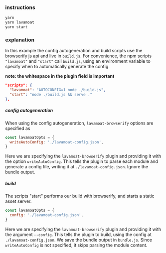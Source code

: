 ### instructions

```bash
yarn
yarn lavamoat
yarn start
```


### explanation

In this example the config autogeneration and build scripts use the browserify js api and live in `build.js`. For convenience, the npm scripts `"lavamoat"` and `"start"` call `build.js`, using an environment variable to specify when to automatically generate the config.

**note: the whitespace in the plugin field is important**

```json
"scripts": {
  "lavamoat": "AUTOCONFIG=1 node ./build.js",
  "start": "node ./build.js && serve ."
},
```

##### config autogeneration

When using the config autogeneration, `lavamoat-browserify` options are specified as

```js
const lavamoatOpts = {
  writeAutoConfig: './lavamoat-config.json',
}
```

Here we are specifying the `lavamoat-browserify` plugin and providing it with the option `writeAutoConfig`. This tells the plugin to parse each module and generate a config file, writing it at `./lavamoat-config.json`. Ignore the bundle output.

##### build

The scripts "start" performs our build with browserify, and starts a static asset server.

```js
const lavamoatOpts = {
  config: './lavamoat-config.json',
}
```

Here we are specifying the `lavamoat-browserify` plugin and providing it with the argument `--config`. This tells the plugin to build, using the config at `./lavamoat-config.json`. We save the bundle output in `bundle.js`. Since `writeAutoConfig` is not specified, it skips parsing the module content.
